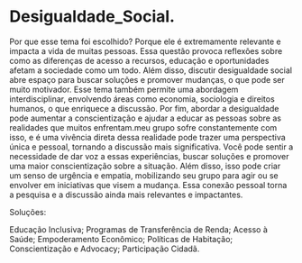 # Desigualdade_Social.

Por que esse tema foi escolhido?
 Porque ele é extremamente relevante e impacta a vida de muitas pessoas. Essa questão provoca reflexões sobre como as diferenças de acesso a recursos, educação e oportunidades afetam a sociedade como um todo. Além disso, discutir desigualdade social abre espaço para buscar soluções e promover mudanças, o que pode ser muito motivador. Esse tema também permite uma abordagem interdisciplinar, envolvendo áreas como economia, sociologia e direitos humanos, o que enriquece a discussão. Por fim, abordar a desigualdade pode aumentar a conscientização e ajudar a educar as pessoas sobre as realidades que muitos enfrentam.meu grupo sofre constantemente com isso, e é uma vivência direta dessa realidade pode trazer uma perspectiva única e pessoal, tornando a discussão mais significativa. Você pode sentir a necessidade de dar voz a essas experiências, buscar soluções e promover uma maior conscientização sobre a situação. Além disso, isso pode criar um senso de urgência e empatia, mobilizando seu grupo para agir ou se envolver em iniciativas que visem a mudança. Essa conexão pessoal torna a pesquisa e a discussão ainda mais relevantes e impactantes.
 
Soluções:

Educação Inclusiva;
Programas de Transferência de Renda;
Acesso à Saúde;
Empoderamento Econômico;
Políticas de Habitação;
Conscientização e Advocacy;
Participação Cidadã.
